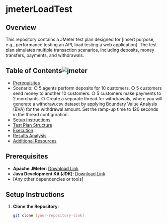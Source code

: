 # jmeterLoadTest

## Overview

This repository contains a JMeter test plan designed for [insert purpose, e.g., performance testing an API, load testing a web application]. The test plan simulates multiple transaction scenarios, including deposits, money transfers, payments, and withdrawals.


## Table of Contents![jmeter](https://github.com/user-attachments/assets/9a81dca4-b788-404b-8ca4-2aa32dd4c6a9)


- [Prerequisites](#prerequisites)
- Scenario:
○ 5 agents perform deposits for 10 customers.
○ 5 customers send money to another 10 customers.
○ 5 customers make payments to 2 merchants.
○ Create a separate thread for withdrawals, where you will generate a
withdraw.csv dataset by applying Boundary Value Analysis (BVA) for the
withdrawal amount. Set the ramp-up time to 120 seconds in the thread
configuration.
- [Setup Instructions](#setup-instructions)
- [Test Plan Structure](#test-plan-structure)
- [Execution](#execution)
- [Results Analysis](#results-analysis)
- [Additional Resources](#additional-resources)

## Prerequisites

- **Apache JMeter**: [Download Link](https://jmeter.apache.org/download_jmeter.cgi)
- **Java Development Kit (JDK)**: [Download Link](https://www.oracle.com/java/technologies/javase-jdk11-downloads.html)
- [Any other dependencies or tools]

## Setup Instructions

1. **Clone the Repository**:
   ```bash
   git clone [your-repository-link]
